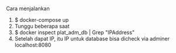 Cara menjalankan

1. $ docker-compose up
2. Tunggu beberapa saat
3. $ docker inspect plat_adm_db | Grep "IPAddress"
4. Setelah dapat IP, itu IP untuk database bisa dicheck via adminer localhost:8080